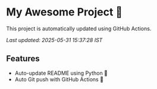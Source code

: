 # My Awesome Project 🚀

This project is automatically updated using GitHub Actions.

_Last updated: 2025-05-31 15:37:28 IST_

## Features
- Auto-update README using Python 🐍
- Auto Git push with GitHub Actions 🤖
